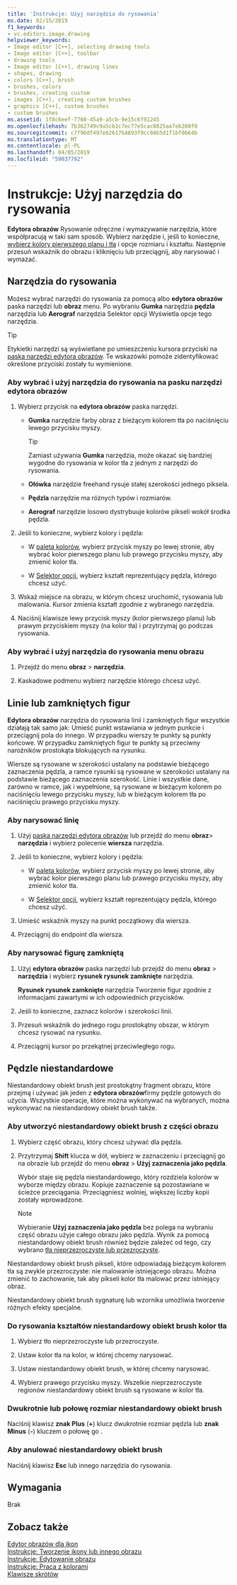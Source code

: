 ```yaml
---
title: 'Instrukcje: Użyj narzędzia do rysowania'
ms.date: 02/15/2019
f1_keywords:
- vc.editors.image.drawing
helpviewer_keywords:
- Image editor [C++], selecting drawing tools
- Image editor [C++], toolbar
- drawing tools
- Image editor [C++], drawing lines
- shapes, drawing
- colors [C++], brush
- brushes, colors
- brushes, creating custom
- images [C++], creating custom brushes
- graphics [C++], custom brushes
- custom brushes
ms.assetid: 1f8c6eef-7760-45a9-a5cb-9e15c6f91245
ms.openlocfilehash: 7b362749c9a5cb1c7ec77e5cac8625aa7eb260f0
ms.sourcegitcommit: c7f90df497e6261764893f9cc04b5d1f1bf0b64b
ms.translationtype: MT
ms.contentlocale: pl-PL
ms.lasthandoff: 04/05/2019
ms.locfileid: "59037792"
---
```

# <a name="how-to-use-a-drawing-tool"></a>Instrukcje: Użyj narzędzia do rysowania

**Edytora obrazów** Rysowanie odręczne i wymazywanie narzędzia, które współpracują w taki sam sposób. Wybierz narzędzie i, jeśli to konieczne, [wybierz kolory pierwszego planu i tła](../windows/selecting-foreground-or-background-colors-image-editor-for-icons.md) i opcje rozmiaru i kształtu. Następnie przesuń wskaźnik do obrazu i kliknięciu lub przeciągnij, aby narysować i wymazać.

## <a name="drawing-tools"></a>Narzędzia do rysowania

Możesz wybrać narzędzi do rysowania za pomocą albo **edytora obrazów** paska narzędzi lub **obraz** menu. Po wybraniu **Gumka** narzędzia **pędzla** narzędzia lub **Aerograf** narzędzia Selektor opcji Wyświetla opcje tego narzędzia.

> [!TIP]
>  Etykietki narzędzi są wyświetlane po umieszczeniu kursora przyciski na [paska narzędzi edytora obrazów](../windows/toolbar-image-editor-for-icons.md). Te wskazówki pomoże zidentyfikować określone przyciski zostały tu wymienione.

### <a name="to-select-and-use-a-drawing-tool-from-the-image-editor-toolbar"></a>Aby wybrać i użyj narzędzia do rysowania na pasku narzędzi edytora obrazów

1. Wybierz przycisk na **edytora obrazów** paska narzędzi.

   - **Gumka** narzędzie farby obraz z bieżącym kolorem tła po naciśnięciu lewego przycisku myszy.

      > [!TIP]
      > Zamiast używania **Gumka** narzędzia, może okazać się bardziej wygodne do rysowania w kolor tła z jednym z narzędzi do rysowania.

   - **Ołówka** narzędzie freehand rysuje stałej szerokości jednego piksela.

   - **Pędzla** narzędzie ma różnych typów i rozmiarów.

   - **Aerograf** narzędzie losowo dystrybuuje kolorów pikseli wokół środka pędzla.

1. Jeśli to konieczne, wybierz kolory i pędzla:

   - W [paleta kolorów](../windows/colors-window-image-editor-for-icons.md), wybierz przycisk myszy po lewej stronie, aby wybrać kolor pierwszego planu lub prawego przycisku myszy, aby zmienić kolor tła.

   - W [Selektor opcji](../windows/toolbar-image-editor-for-icons.md), wybierz kształt reprezentujący pędzla, którego chcesz użyć.

1. Wskaż miejsce na obrazu, w którym chcesz uruchomić, rysowania lub malowania. Kursor zmienia kształt zgodnie z wybranego narzędzia.

1. Naciśnij klawisze lewy przycisk myszy (kolor pierwszego planu) lub prawym przyciskiem myszy (na kolor tła) i przytrzymaj go podczas rysowania.

### <a name="to-select-and-use-a-drawing-tool-from-the-image-menu"></a>Aby wybrać i użyj narzędzia do rysowania menu obrazu

1. Przejdź do menu **obraz** > **narzędzia**.

1. Kaskadowe podmenu wybierz narzędzie którego chcesz użyć.

## <a name="lines-or-closed-figures"></a>Linie lub zamkniętych figur

**Edytora obrazów** narzędzia do rysowania linii i zamkniętych figur wszystkie działają tak samo jak: Umieść punkt wstawiania w jednym punkcie i przeciągnij pola do innego. W przypadku wierszy te punkty są punkty końcowe. W przypadku zamkniętych figur te punkty są przeciwny narożników prostokąta blokujących na rysunku.

Wiersze są rysowane w szerokości ustalany na podstawie bieżącego zaznaczenia pędzla, a ramce rysunki są rysowane w szerokości ustalany na podstawie bieżącego zaznaczenia szerokość. Linie i wszystkie dane, zarówno w ramce, jak i wypełnione, są rysowane w bieżącym kolorem po naciśnięciu lewego przycisku myszy, lub w bieżącym kolorem tła po naciśnięciu prawego przycisku myszy.

### <a name="to-draw-a-line"></a>Aby narysować linię

1. Użyj [paska narzędzi edytora obrazów](../windows/toolbar-image-editor-for-icons.md) lub przejdź do menu **obraz**> **narzędzia** i wybierz polecenie **wiersza** narzędzia.

1. Jeśli to konieczne, wybierz kolory i pędzla:

   - W [paleta kolorów](../windows/colors-window-image-editor-for-icons.md), wybierz przycisk myszy po lewej stronie, aby wybrać kolor pierwszego planu lub prawego przycisku myszy, aby zmienić kolor tła.

   - W [Selektor opcji](../windows/toolbar-image-editor-for-icons.md), wybierz kształt reprezentujący pędzla, którego chcesz użyć.

1. Umieść wskaźnik myszy na punkt początkowy dla wiersza.

1. Przeciągnij do endpoint dla wiersza.

### <a name="to-draw-a-closed-figure"></a>Aby narysować figurę zamkniętą

1. Użyj **edytora obrazów** paska narzędzi lub przejdź do menu **obraz** > **narzędzia** i wybierz **rysunek rysunek zamknięte** narzędzia.

   **Rysunek rysunek zamknięte** narzędzia Tworzenie figur zgodnie z informacjami zawartymi w ich odpowiednich przycisków.

1. Jeśli to konieczne, zaznacz kolorów i szerokości linii.

1. Przesuń wskaźnik do jednego rogu prostokątny obszar, w którym chcesz rysować na rysunku.

1. Przeciągnij kursor po przekątnej przeciwległego rogu.

## <a name="custom-brushes"></a>Pędzle niestandardowe

Niestandardowy obiekt brush jest prostokątny fragment obrazu, które przejmą i używać jak jeden z **edytora obrazów**firmy pędzle gotowych do użycia. Wszystkie operacje, które można wykonywać na wybranych, można wykonywać na niestandardowy obiekt brush także.

### <a name="to-create-a-custom-brush-from-a-portion-of-an-image"></a>Aby utworzyć niestandardowy obiekt brush z części obrazu

1. Wybierz część obrazu, który chcesz używać dla pędzla.

1. Przytrzymaj **Shift** klucza w dół, wybierz w zaznaczeniu i przeciągnij go na obrazie lub przejdź do menu **obraz** > **Użyj zaznaczenia jako pędzla**.

   Wybór staje się pędzla niestandardowego, który rozdziela kolorów w wyborze między obrazu. Kopiuje zaznaczenie są pozostawiane w ścieżce przeciągania. Przeciągniesz wolniej, większej liczby kopii zostały wprowadzone.

   > [!NOTE]
   > Wybieranie **Użyj zaznaczenia jako pędzla** bez polega na wybraniu część obrazu użyje całego obrazu jako pędzla. Wynik za pomocą niestandardowy obiekt brush również będzie zależeć od tego, czy wybrano [tła nieprzezroczyste lub przezroczyste](../windows/choosing-a-transparent-or-opaque-background-image-editor-for-icons.md).

Niestandardowy obiekt brush pikseli, które odpowiadają bieżącym kolorem tła są zwykle przezroczyste: nie malowanie istniejącego obrazu. Można zmienić to zachowanie, tak aby pikseli kolor tła malować przez istniejący obraz.

Niestandardowy obiekt brush sygnaturę lub wzornika umożliwia tworzenie różnych efekty specjalne.

### <a name="to-draw-custom-brush-shapes-in-the-background-color"></a>Do rysowania kształtów niestandardowy obiekt brush kolor tła

1. Wybierz tło nieprzezroczyste lub przezroczyste.

1. Ustaw kolor tła na kolor, w której chcemy narysować.

1. Ustaw niestandardowy obiekt brush, w której chcemy narysować.

1. Wybierz prawego przycisku myszy. Wszelkie nieprzezroczyste regionów niestandardowy obiekt brush są rysowane w kolor tła.

### <a name="to-double-or-halve-the-custom-brush-size"></a>Dwukrotnie lub połowę rozmiar niestandardowy obiekt brush

Naciśnij klawisz **znak Plus** (**+**) klucz dwukrotnie rozmiar pędzla lub **znak Minus** (**-**) kluczem o połowę go .

### <a name="to-cancel-the-custom-brush"></a>Aby anulować niestandardowy obiekt brush

Naciśnij klawisz **Esc** lub innego narzędzia do rysowania.

## <a name="requirements"></a>Wymagania

Brak

## <a name="see-also"></a>Zobacz także

[Edytor obrazów dla ikon](../windows/image-editor-for-icons.md)<br/>
[Instrukcje: Tworzenie ikony lub innego obrazu](../windows/creating-an-icon-or-other-image-image-editor-for-icons.md)<br/>
[Instrukcje: Edytowanie obrazu](../windows/selecting-an-area-of-an-image-image-editor-for-icons.md)<br/>
[Instrukcje: Praca z kolorami](../windows/working-with-color-image-editor-for-icons.md)<br/>
[Klawisze skrótów](../windows/accelerator-keys-image-editor-for-icons.md)<br/>